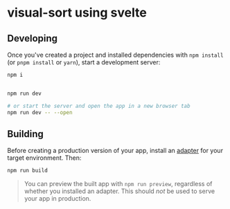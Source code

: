 # visual-sort using svelte

## Developing

Once you've created a project and installed dependencies with `npm install` (or `pnpm install` or `yarn`), start a development server:

```bash
npm i


npm run dev

# or start the server and open the app in a new browser tab
npm run dev -- --open
```

## Building

Before creating a production version of your app, install an [adapter](https://kit.svelte.dev/docs#adapters) for your target environment. Then:

```bash
npm run build
```

> You can preview the built app with `npm run preview`, regardless of whether you installed an adapter. This should _not_ be used to serve your app in production.
